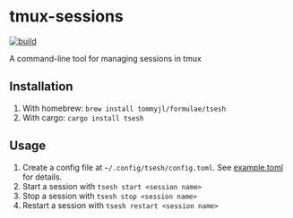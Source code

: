 # tmux-sessions

[![build](https://github.com/tommyjl/tmux-sessions/actions/workflows/ci.yml/badge.svg)](https://github.com/tommyjl/tmux-sessions/actions/workflows/ci.yml)

A command-line tool for managing sessions in tmux

## Installation

1. With homebrew: `brew install tommyjl/formulae/tsesh`
2. With cargo: `cargo install tsesh`

## Usage

1. Create a config file at `~/.config/tsesh/config.toml`. See [example.toml](./example.toml) for details.
2. Start a session with `tsesh start <session name>`
3. Stop a session with `tsesh stop <session name>`
4. Restart a session with `tsesh restart <session name>`
